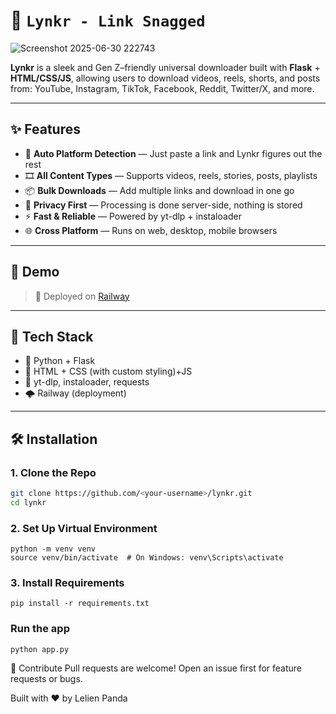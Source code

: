 # 🔗 `Lynkr - Link Snagged` 

![Screenshot 2025-06-30 222743](https://github.com/user-attachments/assets/fbda93ef-e652-47f5-b9db-e7d64bbec766)


**Lynkr** is a sleek and Gen Z–friendly universal downloader built with **Flask** + **HTML/CSS/JS**, allowing users to download videos, reels, shorts, and posts from:
YouTube, Instagram, TikTok, Facebook, Reddit, Twitter/X, and more.

---

## ✨ Features

- 🎯 **Auto Platform Detection** — Just paste a link and Lynkr figures out the rest
- 🎞️ **All Content Types** — Supports videos, reels, stories, posts, playlists
- 📦 **Bulk Downloads** — Add multiple links and download in one go
- 🔐 **Privacy First** — Processing is done server-side, nothing is stored
- ⚡ **Fast & Reliable** — Powered by yt-dlp + instaloader
- 🌐 **Cross Platform** — Runs on web, desktop, mobile browsers

---

## 🚀 Demo

> 🔗 Deployed on [Railway](https://your-railway-domain.up.railway.app)

---

## 🧱 Tech Stack

- 🐍 Python + Flask
- 🎨 HTML + CSS (with custom styling)+JS
- 🔧 yt-dlp, instaloader, requests
- 🌩️ Railway (deployment)

---

## 🛠 Installation

### 1. Clone the Repo

```bash
git clone https://github.com/<your-username>/lynkr.git
cd lynkr
```

### 2. Set Up Virtual Environment
```
python -m venv venv
source venv/bin/activate  # On Windows: venv\Scripts\activate
```

### 3. Install Requirements
```
pip install -r requirements.txt
```

### Run the app
```
python app.py
```

🤝 Contribute
Pull requests are welcome! Open an issue first for feature requests or bugs.

Built with ❤️ by Lelien Panda
